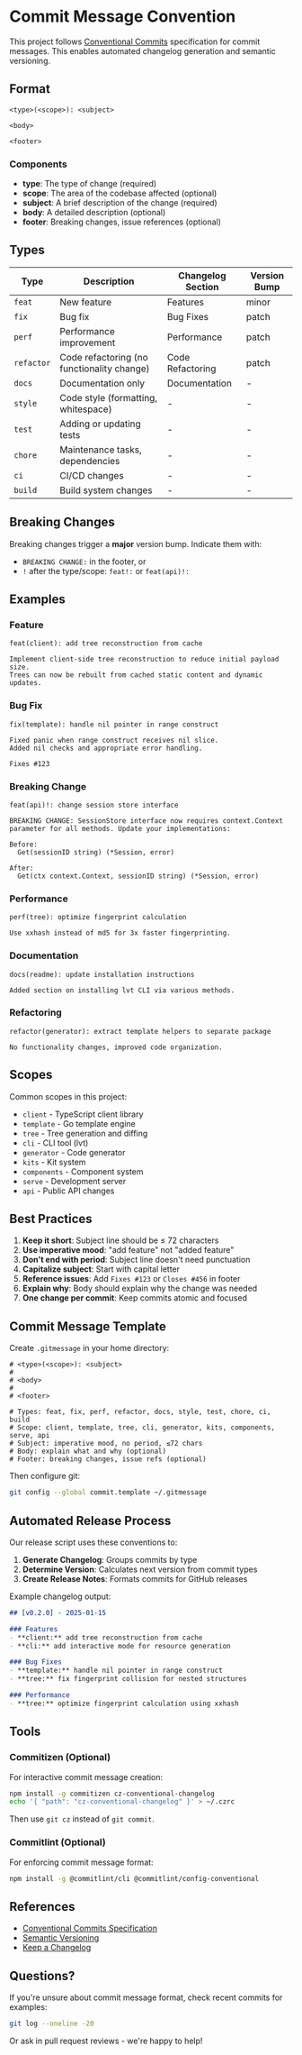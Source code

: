 # Commit Message Convention

This project follows [Conventional Commits](https://www.conventionalcommits.org/) specification for commit messages. This enables automated changelog generation and semantic versioning.

## Format

```
<type>(<scope>): <subject>

<body>

<footer>
```

### Components

- **type**: The type of change (required)
- **scope**: The area of the codebase affected (optional)
- **subject**: A brief description of the change (required)
- **body**: A detailed description (optional)
- **footer**: Breaking changes, issue references (optional)

## Types

| Type | Description | Changelog Section | Version Bump |
|------|-------------|-------------------|--------------|
| `feat` | New feature | Features | minor |
| `fix` | Bug fix | Bug Fixes | patch |
| `perf` | Performance improvement | Performance | patch |
| `refactor` | Code refactoring (no functionality change) | Code Refactoring | patch |
| `docs` | Documentation only | Documentation | - |
| `style` | Code style (formatting, whitespace) | - | - |
| `test` | Adding or updating tests | - | - |
| `chore` | Maintenance tasks, dependencies | - | - |
| `ci` | CI/CD changes | - | - |
| `build` | Build system changes | - | - |

## Breaking Changes

Breaking changes trigger a **major** version bump. Indicate them with:
- `BREAKING CHANGE:` in the footer, or
- `!` after the type/scope: `feat!:` or `feat(api)!:`

## Examples

### Feature

```
feat(client): add tree reconstruction from cache

Implement client-side tree reconstruction to reduce initial payload size.
Trees can now be rebuilt from cached static content and dynamic updates.
```

### Bug Fix

```
fix(template): handle nil pointer in range construct

Fixed panic when range construct receives nil slice.
Added nil checks and appropriate error handling.

Fixes #123
```

### Breaking Change

```
feat(api)!: change session store interface

BREAKING CHANGE: SessionStore interface now requires context.Context
parameter for all methods. Update your implementations:

Before:
  Get(sessionID string) (*Session, error)

After:
  Get(ctx context.Context, sessionID string) (*Session, error)
```

### Performance

```
perf(tree): optimize fingerprint calculation

Use xxhash instead of md5 for 3x faster fingerprinting.
```

### Documentation

```
docs(readme): update installation instructions

Added section on installing lvt CLI via various methods.
```

### Refactoring

```
refactor(generator): extract template helpers to separate package

No functionality changes, improved code organization.
```

## Scopes

Common scopes in this project:

- `client` - TypeScript client library
- `template` - Go template engine
- `tree` - Tree generation and diffing
- `cli` - CLI tool (lvt)
- `generator` - Code generator
- `kits` - Kit system
- `components` - Component system
- `serve` - Development server
- `api` - Public API changes

## Best Practices

1. **Keep it short**: Subject line should be ≤ 72 characters
2. **Use imperative mood**: "add feature" not "added feature"
3. **Don't end with period**: Subject line doesn't need punctuation
4. **Capitalize subject**: Start with capital letter
5. **Reference issues**: Add `Fixes #123` or `Closes #456` in footer
6. **Explain why**: Body should explain why the change was needed
7. **One change per commit**: Keep commits atomic and focused

## Commit Message Template

Create `.gitmessage` in your home directory:

```
# <type>(<scope>): <subject>
#
# <body>
#
# <footer>

# Types: feat, fix, perf, refactor, docs, style, test, chore, ci, build
# Scope: client, template, tree, cli, generator, kits, components, serve, api
# Subject: imperative mood, no period, ≤72 chars
# Body: explain what and why (optional)
# Footer: breaking changes, issue refs (optional)
```

Then configure git:

```bash
git config --global commit.template ~/.gitmessage
```

## Automated Release Process

Our release script uses these conventions to:

1. **Generate Changelog**: Groups commits by type
2. **Determine Version**: Calculates next version from commit types
3. **Create Release Notes**: Formats commits for GitHub releases

Example changelog output:

```markdown
## [v0.2.0] - 2025-01-15

### Features
- **client:** add tree reconstruction from cache
- **cli:** add interactive mode for resource generation

### Bug Fixes
- **template:** handle nil pointer in range construct
- **tree:** fix fingerprint collision for nested structures

### Performance
- **tree:** optimize fingerprint calculation using xxhash
```

## Tools

### Commitizen (Optional)

For interactive commit message creation:

```bash
npm install -g commitizen cz-conventional-changelog
echo '{ "path": "cz-conventional-changelog" }' > ~/.czrc
```

Then use `git cz` instead of `git commit`.

### Commitlint (Optional)

For enforcing commit message format:

```bash
npm install -g @commitlint/cli @commitlint/config-conventional
```

## References

- [Conventional Commits Specification](https://www.conventionalcommits.org/)
- [Semantic Versioning](https://semver.org/)
- [Keep a Changelog](https://keepachangelog.com/)

## Questions?

If you're unsure about commit message format, check recent commits for examples:

```bash
git log --oneline -20
```

Or ask in pull request reviews - we're happy to help!
